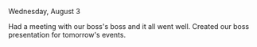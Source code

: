 Wednesday, August 3

Had a meeting with our boss's  boss and it all went well. Created our boss presentation for 
tomorrow's events.